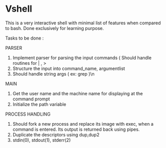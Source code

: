Vshell
======

This is a very interactive shell with minimal list of features when compared to bash. Done exclusively for learning purpose.

Tasks to be done :

PARSER
1) Implement parser for parsing the input commands
    ( Should handle routines for | , >
2) Structure the input into command_name, argumentlist
3) Should handle string args ( ex: grep )\n

MAIN
1) Get the user name and the machine name for displaying at the command prompt
2) Initialize the path variable

PROCESS HANDLING
1) Should fork a new process and replace its image with exec, when a command is entered.
Its output is returned back using pipes.
2) Duplicate the descriptors using dup,dup2
3) stdin(0), stdout(1), stderr(2)
